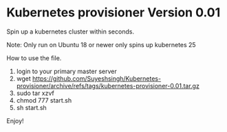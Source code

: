 # Kubernetes provisioner Version 0.01
Spin up a kubernetes cluster within seconds.

Note:
Only run on Ubuntu 18 or newer
only spins up kubernetes 25

How to use the file.
01. login to your primary master server
02. wget https://github.com/Suyeshsingh/Kubernetes-provisioner/archive/refs/tags/kubernetes-provisioner-0.01.tar.gz
03. sudo tar xzvf <your-filename-here>
04. chmod 777 start.sh
05. sh start.sh

Enjoy!
